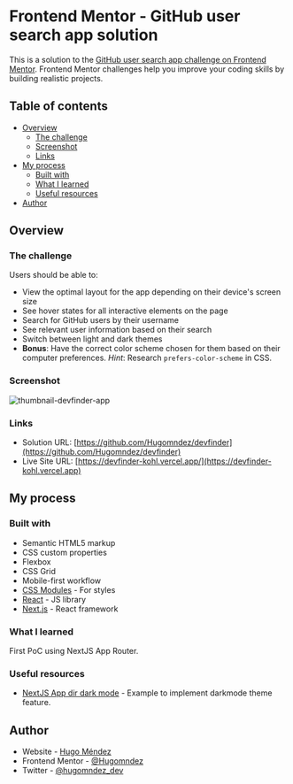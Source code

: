 # Frontend Mentor - GitHub user search app solution

This is a solution to the [GitHub user search app challenge on Frontend Mentor](https://www.frontendmentor.io/challenges/github-user-search-app-Q09YOgaH6). Frontend Mentor challenges help you improve your coding skills by building realistic projects.

## Table of contents

- [Overview](#overview)
  - [The challenge](#the-challenge)
  - [Screenshot](#screenshot)
  - [Links](#links)
- [My process](#my-process)
  - [Built with](#built-with)
  - [What I learned](#what-i-learned)
  - [Useful resources](#useful-resources)
- [Author](#author)

## Overview

### The challenge

Users should be able to:

- View the optimal layout for the app depending on their device's screen size
- See hover states for all interactive elements on the page
- Search for GitHub users by their username
- See relevant user information based on their search
- Switch between light and dark themes
- **Bonus**: Have the correct color scheme chosen for them based on their computer preferences. _Hint_: Research `prefers-color-scheme` in CSS.

### Screenshot

![thumbnail-devfinder-app](https://github.com/user-attachments/assets/2ecc170f-b19c-44b2-8bcf-afe62548ccd4)

### Links

- Solution URL: [https://github.com/Hugomndez/devfinder](https://github.com/Hugomndez/devfinder)
- Live Site URL: [https://devfinder-kohl.vercel.app/](https://devfinder-kohl.vercel.app)

## My process

### Built with

- Semantic HTML5 markup
- CSS custom properties
- Flexbox
- CSS Grid
- Mobile-first workflow
- [CSS Modules](https://nextjs.org/docs/app/building-your-application/styling/css-modules) - For styles
- [React](https://reactjs.org/) - JS library
- [Next.js](https://nextjs.org/) - React framework

### What I learned

First PoC using NextJS App Router. 

### Useful resources

- [NextJS App dir dark mode](https://github.com/Hugomndez/nextjs-app-darkmode) - Example to implement darkmode theme feature. 

## Author

- Website - [Hugo Méndez](https://hugomendez.dev)
- Frontend Mentor - [@Hugomndez](https://www.frontendmentor.io/profile/Hugomndez)
- Twitter - [@hugomndez_dev](https://twitter.com/hugomendez_dev)
